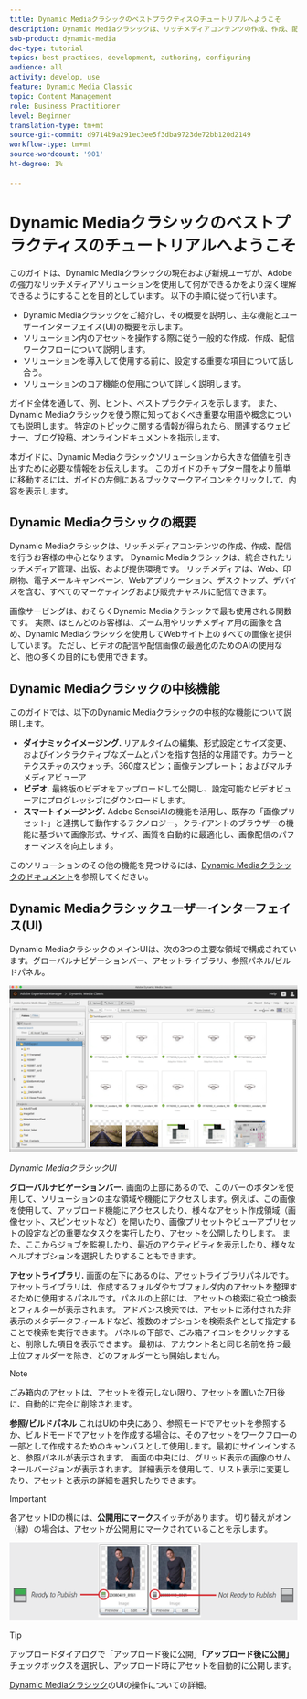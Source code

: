 ```yaml
---
title: Dynamic Mediaクラシックのベストプラクティスのチュートリアルへようこそ
description: Dynamic Mediaクラシックは、リッチメディアコンテンツの作成、作成、配信を行うお客様の中心となります。 このベストプラクティスのチュートリアルは、Dynamic Mediaクラシックの現在および新規ユーザが、Adobeのこの強力なリッチメディアソリューションで何ができるかをより深く理解できるようにするために作成されました。 チュートリアルのこの部分では、Dynamic Mediaクラシックの概要を学び、その主な機能とユーザインターフェイスを簡単に見ることができます。
sub-product: dynamic-media
doc-type: tutorial
topics: best-practices, development, authoring, configuring
audience: all
activity: develop, use
feature: Dynamic Media Classic
topic: Content Management
role: Business Practitioner
level: Beginner
translation-type: tm+mt
source-git-commit: d9714b9a291ec3ee5f3dba9723de72bb120d2149
workflow-type: tm+mt
source-wordcount: '901'
ht-degree: 1%

---
```



# Dynamic Mediaクラシックのベストプラクティスのチュートリアルへようこそ

このガイドは、Dynamic Mediaクラシックの現在および新規ユーザが、Adobeの強力なリッチメディアソリューションを使用して何ができるかをより深く理解できるようにすることを目的としています。 以下の手順に従って行います。

- Dynamic Mediaクラシックをご紹介し、その概要を説明し、主な機能とユーザーインターフェイス(UI)の概要を示します。
- ソリューション内のアセットを操作する際に従う一般的な作成、作成、配信ワークフローについて説明します。
- ソリューションを導入して使用する前に、設定する重要な項目について話し合う。
- ソリューションのコア機能の使用について詳しく説明します。

ガイド全体を通して、例、ヒント、ベストプラクティスを示します。 また、Dynamic Mediaクラシックを使う際に知っておくべき重要な用語や概念についても説明します。 特定のトピックに関する情報が得られたら、関連するウェビナー、ブログ投稿、オンラインドキュメントを指示します。

本ガイドに、Dynamic Mediaクラシックソリューションから大きな価値を引き出すために必要な情報をお伝えします。 このガイドのチャプター間をより簡単に移動するには、ガイドの左側にあるブックマークアイコンをクリックして、内容を表示します。

## Dynamic Mediaクラシックの概要

Dynamic Mediaクラシックは、リッチメディアコンテンツの作成、作成、配信を行うお客様の中心となります。 Dynamic Mediaクラシックは、統合されたリッチメディア管理、出版、および提供環境です。 リッチメディアは、Web、印刷物、電子メールキャンペーン、Webアプリケーション、デスクトップ、デバイスを含む、すべてのマーケティングおよび販売チャネルに配信できます。

画像サービングは、おそらくDynamic Mediaクラシックで最も使用される関数です。 実際、ほとんどのお客様は、ズーム用やリッチメディア用の画像を含め、Dynamic Mediaクラシックを使用してWebサイト上のすべての画像を提供しています。 ただし、ビデオの配信や配信画像の最適化のためのAIの使用など、他の多くの目的にも使用できます。

## Dynamic Mediaクラシックの中核機能

このガイドでは、以下のDynamic Mediaクラシックの中核的な機能について説明します。

- **ダイナミックイメージング.** リアルタイムの編集、形式設定とサイズ変更、およびインタラクティブなズームとパンを指す包括的な用語です。カラーとテクスチャのスウォッチ。360度スピン；画像テンプレート；およびマルチメディアビューア
- **ビデオ.** 最終版のビデオをアップロードして公開し、設定可能なビデオビューアにプログレッシブにダウンロードします。
- **スマートイメージング.** Adobe SenseiAIの機能を活用し、既存の「画像プリセット」と連携して動作するテクノロジー。クライアントのブラウザーの機能に基づいて画像形式、サイズ、画質を自動的に最適化し、画像配信のパフォーマンスを向上します。

このソリューションのその他の機能を見つけるには、[Dynamic Mediaクラシックのドキュメント](https://docs.adobe.com/content/help/en/dynamic-media-classic/using/intro/introduction.html)を参照してください。

## Dynamic Mediaクラシックユーザーインターフェイス(UI)

Dynamic MediaクラシックのメインUIは、次の3つの主要な領域で構成されています。グローバルナビゲーションバー、アセットライブラリ、参照パネル/ビルドパネル。

![画像](assets/overview/overview-dmc-ui-ew.png)

_Dynamic MediaクラシックUI_

**グローバルナビゲーションバー.** 画面の上部にあるので、このバーのボタンを使用して、ソリューションの主な領域や機能にアクセスします。例えば、この画像を使用して、アップロード機能にアクセスしたり、様々なアセット作成領域（画像セット、スピンセットなど）を開いたり、画像プリセットやビューアプリセットの設定などの重要なタスクを実行したり、アセットを公開したりします。 また、ここからジョブを監視したり、最近のアクティビティを表示したり、様々なヘルプオプションを選択したりすることもできます。

**アセットライブラリ.** 画面の左下にあるのは、アセットライブラリパネルです。アセットライブラリは、作成するフォルダやサブフォルダ内のアセットを整理するために使用するパネルです。パネルの上部には、アセットの検索に役立つ検索とフィルターが表示されます。 アドバンス検索では、アセットに添付された非表示のメタデータフィールドなど、複数のオプションを検索条件として指定することで検索を実行できます。 パネルの下部で、ごみ箱アイコンをクリックすると、削除した項目を表示できます。 最初は、アカウント名と同じ名前を持つ最上位フォルダーを除き、どのフォルダーとも開始しません。

>[!NOTE]
>
>ごみ箱内のアセットは、アセットを復元しない限り、アセットを置いた7日後に、自動的に完全に削除されます。

**参照/ビルドパネル** これはUIの中央にあり、参照モードでアセットを参照するか、ビルドモードでアセットを作成する場合は、そのアセットをワークフローの一部として作成するためのキャンバスとして使用します。最初にサインインすると、参照パネルが表示されます。 画面の中央には、グリッド表示の画像のサムネールバージョンが表示されます。 詳細表示を使用して、リスト表示に変更したり、アセットと表示の詳細を選択したりできます。

>[!IMPORTANT]
>
>各アセットIDの横には、**公開用にマーク**&#x200B;スイッチがあります。 切り替えがオン（緑）の場合は、アセットが公開用にマークされていることを示します。

![画像](assets/overview/overview-mark-for-publish.png)

>[!TIP]
>
>アップロードダイアログで「アップロード後に公開」**「アップロード後に公開」**&#x200B;チェックボックスを選択し、アップロード時にアセットを自動的に公開します。

[Dynamic Mediaクラシック](https://docs.adobe.com/content/help/en/dynamic-media-classic/using/getting-started/navigation-basics.html)のUIの操作についての詳細。
